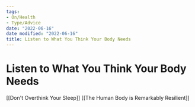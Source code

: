```yaml
---
tags:
- On/Health
- Type/Advice
date: "2022-06-16"
date modified: "2022-06-16"
title: Listen to What You Think Your Body Needs
---
```


# Listen to What You Think Your Body Needs
[[Don't Overthink Your Sleep]]
[[The Human Body is Remarkably Resilient]]
